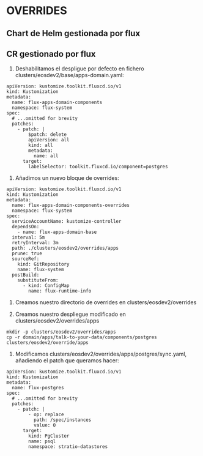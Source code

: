 # OVERRIDES

## Chart de Helm gestionada por flux

## CR gestionado por flux

1. Deshabilitamos el despligue por defecto en fichero clusters/eosdev2/base/apps-domain.yaml:

```
apiVersion: kustomize.toolkit.fluxcd.io/v1
kind: Kustomization
metadata:
  name: flux-apps-domain-components
  namespace: flux-system
spec:
  # ...omitted for brevity
  patches:
    - patch: |
        $patch: delete
        apiVersion: all
        kind: all
        metadata:
          name: all
      target:
        labelSelector: toolkit.fluxcd.io/component=postgres
```

1. Añadimos un nuevo bloque de overrides:

```
apiVersion: kustomize.toolkit.fluxcd.io/v1
kind: Kustomization
metadata:
  name: flux-apps-domain-components-overrides
  namespace: flux-system
spec:
  serviceAccountName: kustomize-controller
  dependsOn:
    - name: flux-apps-domain-base
  interval: 5m
  retryInterval: 3m
  path: ./clusters/eosdev2/overrides/apps
  prune: true
  sourceRef:
    kind: GitRepository
    name: flux-system
  postBuild:
    substituteFrom:
      - kind: ConfigMap
        name: flux-runtime-info
```

1. Creamos nuestro directorio de overrides en clusters/eosdev2/overrides

1. Creamos nuestro despliegue modificado en clusters/eosdev2/overrides/apps

```
mkdir -p clusters/eosdev2/overrides/apps
cp -r domain/apps/talk-to-your-data/components/postgres clusters/eosdev2/override/apps
```

1. Modificamos clusters/eosdev2/overrides/apps/postgres/sync.yaml, añadiendo el patch que queramos hacer:

```
apiVersion: kustomize.toolkit.fluxcd.io/v1
kind: Kustomization
metadata:
  name: flux-postgres
spec:
  # ...omitted for brevity
  patches:
    - patch: |
        - op: replace
          path: /spec/instances
          value: 0
      target:
        kind: PgCluster
        name: psql
        namespace: stratio-datastores
```

